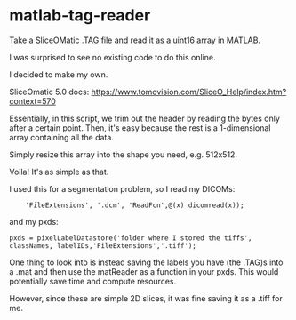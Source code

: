 # matlab-tag-reader
Take a SliceOMatic .TAG file and read it as a uint16 array in MATLAB.

I was surprised to see no existing code to do this online.

I decided to make my own.

SliceOmatic 5.0 docs: https://www.tomovision.com/SliceO_Help/index.htm?context=570

Essentially, in this script, we trim out the header by reading the bytes only after a certain point.
Then, it's easy because the rest is a 1-dimensional array containing all the data.

Simply resize this array into the shape you need, e.g. 512x512.

Voila! It's as simple as that.

I used this for a segmentation problem, so I read my DICOMs:
```imds = imageDatastore('my dir would be right here', ...
    'FileExtensions', '.dcm', 'ReadFcn',@(x) dicomread(x));
```
    
and my pxds:
```
pxds = pixelLabelDatastore('folder where I stored the tiffs', classNames, labelIDs,'FileExtensions','.tiff');
```

One thing to look into is instead saving the labels you have (the .TAG)s into a .mat and then use the matReader as a function in your pxds.
This would potentially save time and compute resources.

However, since these are simple 2D slices, it was fine saving it as a .tiff for me.
